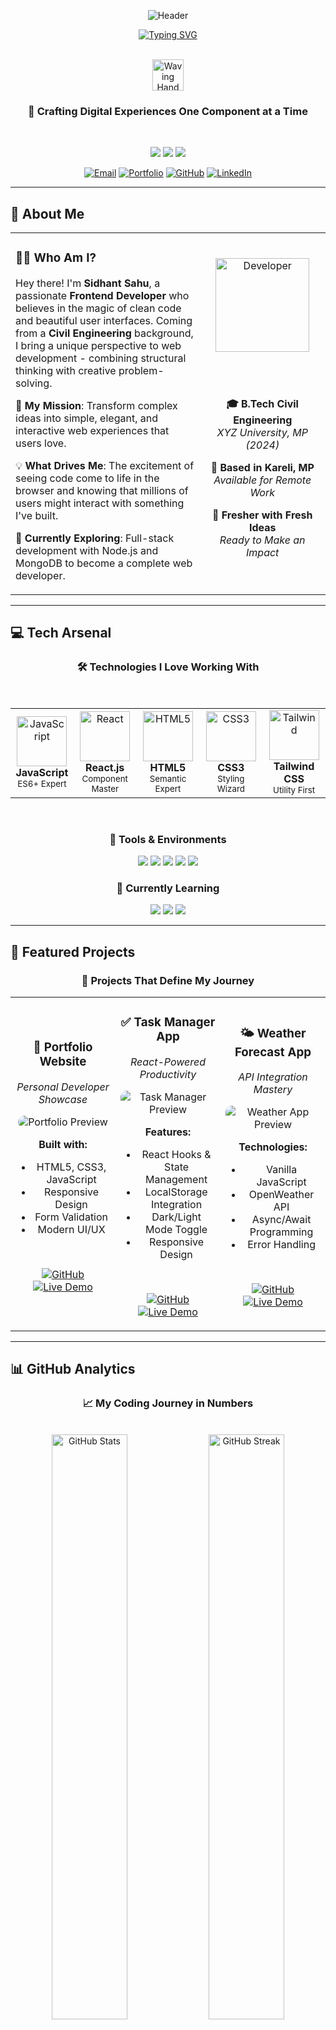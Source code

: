 <div align="center">

![Header](https://capsule-render.vercel.app/api?type=waving&color=gradient&customColorList=6,11,20&height=300&section=header&text=SIDHANT%20SAHU&fontSize=80&fontColor=fff&animation=twinkling&fontAlignY=40&desc=Frontend%20Developer%20%7C%20React.js%20Specialist%20%7C%20JavaScript%20Enthusiast&descSize=18&descAlign=50&descAlignY=60)

</div>

<div align="center">

[![Typing SVG](https://readme-typing-svg.herokuapp.com?font=JetBrains+Mono&weight=600&size=35&duration=3000&pause=800&color=36BCF7&background=00000000&center=true&vCenter=true&multiline=true&repeat=true&width=800&height=120&lines=Welcome+to+my+Digital+Universe!+🌌;Frontend+Developer+%7C+React.js+Expert;Turning+Ideas+into+Interactive+Experiences;Always+Learning%2C+Always+Growing+🚀)](https://git.io/typing-svg)

<br>

<img src="https://raw.githubusercontent.com/Tarikul-Islam-Anik/Animated-Fluent-Emojis/master/Emojis/Hand%20gestures/Waving%20Hand.png" width="50" height="50" alt="Waving Hand" />

### 💫 **Crafting Digital Experiences One Component at a Time**

<br>

<p align="center">
  <img src="https://img.shields.io/badge/Focus-Frontend%20Development-brightgreen?style=for-the-badge&logo=react&logoColor=white" />
  <img src="https://img.shields.io/badge/Status-Open%20to%20Work-success?style=for-the-badge&logo=freelancer&logoColor=white" />
  <img src="https://img.shields.io/badge/Location-Kareli%2C%20MP-blue?style=for-the-badge&logo=googlemaps&logoColor=white" />
</p>

<p align="center">
  <a href="mailto:siddhantsahu@email.com"><img src="https://img.shields.io/badge/Email-D14836?style=for-the-badge&logo=gmail&logoColor=white" alt="Email" /></a>
  <a href="https://siddhantsahu.dev"><img src="https://img.shields.io/badge/Portfolio-000000?style=for-the-badge&logo=vercel&logoColor=white" alt="Portfolio" /></a>
  <a href="https://github.com/siddhantsahu"><img src="https://img.shields.io/badge/GitHub-181717?style=for-the-badge&logo=github&logoColor=white" alt="GitHub" /></a>
  <a href="https://linkedin.com/in/siddhantsahu"><img src="https://img.shields.io/badge/LinkedIn-0077B5?style=for-the-badge&logo=linkedin&logoColor=white" alt="LinkedIn" /></a>
</p>

</div>

---

## 🚀 **About Me**

<div align="center">

<table>
<tr>
<td width="60%">

### 👨‍💻 **Who Am I?**

Hey there! I'm **Sidhant Sahu**, a passionate **Frontend Developer** who believes in the magic of clean code and beautiful user interfaces. Coming from a **Civil Engineering** background, I bring a unique perspective to web development - combining structural thinking with creative problem-solving.

🎯 **My Mission**: Transform complex ideas into simple, elegant, and interactive web experiences that users love.

💡 **What Drives Me**: The excitement of seeing code come to life in the browser and knowing that millions of users might interact with something I've built.

🌱 **Currently Exploring**: Full-stack development with Node.js and MongoDB to become a complete web developer.

</td>
<td width="40%" align="center">

<img src="https://raw.githubusercontent.com/Tarikul-Islam-Anik/Animated-Fluent-Emojis/master/Emojis/People/Man%20Technologist.png" width="150" height="150" alt="Developer" />

<br><br>

**🎓 B.Tech Civil Engineering**  
*XYZ University, MP (2024)*

**📍 Based in Kareli, MP**  
*Available for Remote Work*

**🌟 Fresher with Fresh Ideas**  
*Ready to Make an Impact*

</td>
</tr>
</table>

</div>

---

## 💻 **Tech Arsenal**

<div align="center">

### 🛠️ **Technologies I Love Working With**

<br>

<table>
<tr>
<td align="center" width="20%">
<img src="https://raw.githubusercontent.com/tandpfun/skill-icons/main/icons/JavaScript.svg" width="80px" alt="JavaScript" />
<br><strong>JavaScript</strong>
<br><sub>ES6+ Expert</sub>
</td>
<td align="center" width="20%">
<img src="https://raw.githubusercontent.com/tandpfun/skill-icons/main/icons/React-Dark.svg" width="80px" alt="React" />
<br><strong>React.js</strong>
<br><sub>Component Master</sub>
</td>
<td align="center" width="20%">
<img src="https://raw.githubusercontent.com/tandpfun/skill-icons/main/icons/HTML.svg" width="80px" alt="HTML5" />
<br><strong>HTML5</strong>
<br><sub>Semantic Expert</sub>
</td>
<td align="center" width="20%">
<img src="https://raw.githubusercontent.com/tandpfun/skill-icons/main/icons/CSS.svg" width="80px" alt="CSS3" />
<br><strong>CSS3</strong>
<br><sub>Styling Wizard</sub>
</td>
<td align="center" width="20%">
<img src="https://raw.githubusercontent.com/tandpfun/skill-icons/main/icons/TailwindCSS-Dark.svg" width="80px" alt="Tailwind" />
<br><strong>Tailwind CSS</strong>
<br><sub>Utility First</sub>
</td>
</tr>
</table>

<br>

### 🔧 **Tools & Environments**

<p align="center">
<img src="https://img.shields.io/badge/Git-F05032?style=for-the-badge&logo=git&logoColor=white" />
<img src="https://img.shields.io/badge/GitHub-181717?style=for-the-badge&logo=github&logoColor=white" />
<img src="https://img.shields.io/badge/VS%20Code-007ACC?style=for-the-badge&logo=visualstudiocode&logoColor=white" />
<img src="https://img.shields.io/badge/Chrome%20DevTools-4285F4?style=for-the-badge&logo=googlechrome&logoColor=white" />
<img src="https://img.shields.io/badge/Bootstrap-7952B3?style=for-the-badge&logo=bootstrap&logoColor=white" />
</p>

### 🌱 **Currently Learning**

<p align="center">
<img src="https://img.shields.io/badge/Node.js-339933?style=for-the-badge&logo=node.js&logoColor=white" />
<img src="https://img.shields.io/badge/Express.js-000000?style=for-the-badge&logo=express&logoColor=white" />
<img src="https://img.shields.io/badge/MongoDB-47A248?style=for-the-badge&logo=mongodb&logoColor=white" />
</p>

</div>

---

## 🎨 **Featured Projects**

<div align="center">

### 💎 **Projects That Define My Journey**

</div>

<table>
<tr>
<td width="33%" align="center">

### 🌟 **Portfolio Website**
*Personal Developer Showcase*

<img src="/api/placeholder/300/200" alt="Portfolio Preview" style="border-radius: 10px;" />

**Built with:**
- HTML5, CSS3, JavaScript
- Responsive Design
- Form Validation
- Modern UI/UX

<br>

[![GitHub](https://img.shields.io/badge/Code-181717?style=for-the-badge&logo=github&logoColor=white)](https://github.com/siddhantsahu/portfolio)
[![Live Demo](https://img.shields.io/badge/Live-00C7B7?style=for-the-badge&logo=vercel&logoColor=white)](https://siddhantsahu.dev)

</td>
<td width="33%" align="center">

### ✅ **Task Manager App**
*React-Powered Productivity*

<img src="/api/placeholder/300/200" alt="Task Manager Preview" style="border-radius: 10px;" />

**Features:**
- React Hooks & State Management
- LocalStorage Integration
- Dark/Light Mode Toggle
- Responsive Design

<br>

[![GitHub](https://img.shields.io/badge/Code-181717?style=for-the-badge&logo=github&logoColor=white)](https://github.com/siddhantsahu/task-manager)
[![Live Demo](https://img.shields.io/badge/Live-00C7B7?style=for-the-badge&logo=vercel&logoColor=white)](https://task-manager-demo.vercel.app)

</td>
<td width="33%" align="center">

### 🌤️ **Weather Forecast App**
*API Integration Mastery*

<img src="/api/placeholder/300/200" alt="Weather App Preview" style="border-radius: 10px;" />

**Technologies:**
- Vanilla JavaScript
- OpenWeather API
- Async/Await Programming
- Error Handling

<br>

[![GitHub](https://img.shields.io/badge/Code-181717?style=for-the-badge&logo=github&logoColor=white)](https://github.com/siddhantsahu/weather-app)
[![Live Demo](https://img.shields.io/badge/Live-00C7B7?style=for-the-badge&logo=vercel&logoColor=white)](https://weather-forecast-demo.vercel.app)

</td>
</tr>
</table>

---

## 📊 **GitHub Analytics**

<div align="center">

### 📈 **My Coding Journey in Numbers**

<br>

<img width="49%" src="https://github-readme-stats.vercel.app/api?username=siddhantsahu&show_icons=true&theme=tokyonight&hide_border=true&bg_color=0d1117&title_color=58a6ff&text_color=c9d1d9&icon_color=58a6ff&count_private=true" alt="GitHub Stats" />
<img width="49%" src="https://github-readme-streak-stats.herokuapp.com/?user=siddhantsahu&theme=tokyonight&hide_border=true&background=0d1117&stroke=58a6ff&ring=58a6ff&fire=ff6b6b&currStreakLabel=c9d1d9" alt="GitHub Streak" />

<br><br>

<img width="60%" src="https://github-readme-stats.vercel.app/api/top-langs/?username=siddhantsahu&layout=compact&theme=tokyonight&hide_border=true&bg_color=0d1117&title_color=58a6ff&text_color=c9d1d9&langs_count=8&hide=css" alt="Top Languages" />

<br><br>

### 🏆 **GitHub Achievements**

<img src="https://github-profile-trophy.vercel.app/?username=siddhantsahu&theme=onestar&no-frame=true&row=1&column=6&margin-h=15&margin-w=5" alt="GitHub Trophies" />

### 📊 **Contribution Graph**

<img src="https://github-readme-activity-graph.vercel.app/graph?username=siddhantsahu&bg_color=0d1117&color=58a6ff&line=58a6ff&point=ff6b6b&area=true&hide_border=true" alt="GitHub Activity Graph" />

</div>

---

## 🎯 **What I'm Up To**

<div align="center">

<table>
<tr>
<td width="50%" align="center">

### 🔥 **Current Focus**

<img src="https://raw.githubusercontent.com/Tarikul-Islam-Anik/Animated-Fluent-Emojis/master/Emojis/Objects/Laptop.png" width="60" height="60" alt="Laptop" />

<br>

✨ **Building** amazing React applications  
🎨 **Designing** intuitive user interfaces  
📚 **Learning** Node.js & MongoDB  
🤝 **Seeking** exciting opportunities  
🚀 **Contributing** to open source  

</td>
<td width="50%" align="center">

### 🌟 **Fun Facts**

<img src="https://raw.githubusercontent.com/Tarikul-Islam-Anik/Animated-Fluent-Emojis/master/Emojis/Objects/Light%20Bulb.png" width="60" height="60" alt="Light Bulb" />

<br>

🏗️ **From Civil to Code** - Engineer turned Developer  
☕ **Coffee Fueled** - Debugging runs on caffeine  
🌙 **Night Owl** - Best code happens after midnight  
🎮 **Gamer** - Strategy games shape my logic  
📖 **Continuous Learner** - Always exploring new tech  

</td>
</tr>
</table>

</div>

---

## 🏆 **Certifications & Achievements**

<div align="center">

<table>
<tr>
<td align="center" width="50%">
<img src="https://raw.githubusercontent.com/Tarikul-Islam-Anik/Animated-Fluent-Emojis/master/Emojis/Objects/Trophy.png" width="50" height="50" alt="Trophy" />
<br>
<b>Responsive Web Design</b><br>
<sub>freeCodeCamp</sub>
</td>
<td align="center" width="50%">
<img src="https://raw.githubusercontent.com/Tarikul-Islam-Anik/Animated-Fluent-Emojis/master/Emojis/Objects/Trophy.png" width="50" height="50" alt="Trophy" />
<br>
<b>Frontend Development with JavaScript</b><br>
<sub>Coursera</sub>
</td>
</tr>
</table>

</div>

---

## 🎨 **Skill Progression**

<div align="center">

### 📈 **My Development Journey**

<br>

**Frontend Development** 
![Progress](https://progress-bar.dev/85/?scale=100&title=Expert&width=200&color=36BCF7)

**React.js & Components** 
![Progress](https://progress-bar.dev/90/?scale=100&title=Advanced&width=200&color=61DAFB)

**JavaScript (ES6+)** 
![Progress](https://progress-bar.dev/88/?scale=100&title=Advanced&width=200&color=F7DF1E)

**Responsive Design** 
![Progress](https://progress-bar.dev/92/?scale=100&title=Expert&width=200&color=FF6B6B)

**API Integration** 
![Progress](https://progress-bar.dev/80/?scale=100&title=Good&width=200&color=4ECDC4)

**Node.js (Learning)** 
![Progress](https://progress-bar.dev/45/?scale=100&title=Learning&width=200&color=68A063)

</div>

---

## 💬 **Let's Connect!**

<div align="center">

### 🤝 **Ready to Build Something Amazing Together?**

<br>

<img src="https://raw.githubusercontent.com/Tarikul-Islam-Anik/Animated-Fluent-Emojis/master/Emojis/Objects/Telephone%20Receiver.png" width="50" height="50" alt="Phone" />

<br>

> **"The best way to predict the future is to create it."**  
> *– And I'm here to create amazing web experiences!*

<br>

<table>
<tr>
<td align="center" width="25%">
<a href="mailto:siddhantsahu@email.com">
<img src="https://raw.githubusercontent.com/Tarikul-Islam-Anik/Animated-Fluent-Emojis/master/Emojis/Objects/E-Mail.png" width="50" height="50" alt="Email" />
<br><b>Email Me</b>
</a>
</td>
<td align="center" width="25%">
<a href="https://siddhantsahu.dev">
<img src="https://raw.githubusercontent.com/Tarikul-Islam-Anik/Animated-Fluent-Emojis/master/Emojis/Objects/Globe%20with%20Meridians.png" width="50" height="50" alt="Website" />
<br><b>Portfolio</b>
</a>
</td>
<td align="center" width="25%">
<a href="https://linkedin.com/in/siddhantsahu">
<img src="https://raw.githubusercontent.com/Tarikul-Islam-Anik/Animated-Fluent-Emojis/master/Emojis/Objects/Link.png" width="50" height="50" alt="LinkedIn" />
<br><b>LinkedIn</b>
</a>
</td>
<td align="center" width="25%">
<a href="https://github.com/siddhantsahu">
<img src="https://raw.githubusercontent.com/Tarikul-Islam-Anik/Animated-Fluent-Emojis/master/Emojis/Objects/Desktop%20Computer.png" width="50" height="50" alt="GitHub" />
<br><b>GitHub</b>
</a>
</td>
</tr>
</table>

<br>

### 🚀 **Open to Opportunities**

<p align="center">
<img src="https://img.shields.io/badge/💼%20Frontend%20Developer-Open%20to%20Work-brightgreen?style=for-the-badge" />
<img src="https://img.shields.io/badge/🌍%20Remote%20Work-Available-blue?style=for-the-badge" />
<img src="https://img.shields.io/badge/🤝%20Collaboration-Always%20Ready-orange?style=for-the-badge" />
</p>

</div>

---

<div align="center">

### 💖 **Thanks for Visiting!**

<img src="https://komarev.com/ghpvc/?username=siddhantsahu&style=for-the-badge&color=brightgreen&label=Profile%20Views" alt="Profile Views" />

<br><br>

<img src="https://raw.githubusercontent.com/Tarikul-Islam-Anik/Animated-Fluent-Emojis/master/Emojis/Hand%20gestures/Folded%20Hands.png" width="50" height="50" alt="Thank You" />

*If you like what you see, don't forget to ⭐ star some repositories!*

<br>

![Footer](https://capsule-render.vercel.app/api?type=waving&color=gradient&customColorList=6,11,20&height=150&section=footer&animation=twinkling)

</div>

---

<div align="center">
<i>💡 "Code is like humor. When you have to explain it, it's bad." – Cory House</i>
<br><br>
<b>Let's write code that speaks for itself! 🚀</b>
</div>
